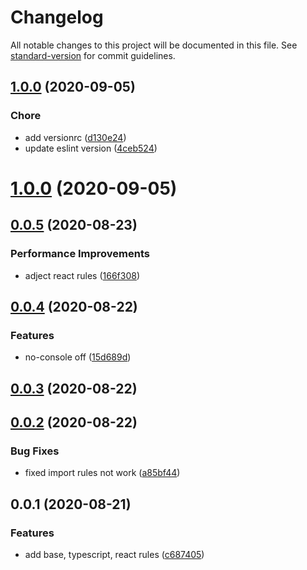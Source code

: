 # Changelog

All notable changes to this project will be documented in this file. See [standard-version](https://github.com/conventional-changelog/standard-version) for commit guidelines.

## [1.0.0](https://github.com/qcolate/eslint-config-qcolate/compare/v0.0.5...v1.0.0) (2020-09-05)

### Chore

- add versionrc ([d130e24](https://github.com/qcolate/eslint-config-qcolate/commit/d130e243fbf519c5f165dcb42e2d8c9bd86116be))
- update eslint version ([4ceb524](https://github.com/qcolate/eslint-config-qcolate/commit/4ceb52455c7f51627bf08ae10872c7584cc12174))

# [1.0.0](https://github.com/qcolate/eslint-config-qcolate/compare/v0.0.5...v1.0.0) (2020-09-05)

## [0.0.5](https://github.com/qcolate/eslint-config-qcolate/compare/v0.0.4...v0.0.5) (2020-08-23)

### Performance Improvements

- adject react rules ([166f308](https://github.com/qcolate/eslint-config-qcolate/commit/166f308be1d032e05d3e56942aebf4cd9ee92a0a))

## [0.0.4](https://github.com/qcolate/eslint-config-qcolate/compare/v0.0.3...v0.0.4) (2020-08-22)

### Features

- no-console off ([15d689d](https://github.com/qcolate/eslint-config-qcolate/commit/15d689d80c5394e5ba095456f591d5e2b5775e63))

## [0.0.3](https://github.com/qcolate/eslint-config-qcolate/compare/v0.0.2...v0.0.3) (2020-08-22)

## [0.0.2](https://github.com/qcolate/eslint-config-qcolate/compare/v0.0.1...v0.0.2) (2020-08-22)

### Bug Fixes

- fixed import rules not work ([a85bf44](https://github.com/qcolate/eslint-config-qcolate/commit/a85bf44451a779a6c7243643fe9e64e904f539b0))

## 0.0.1 (2020-08-21)

### Features

- add base, typescript, react rules ([c687405](https://github.com/qcolate/eslint-config-qcolate/commit/c6874057b333ec51212346ffd5f57a4a29e2338e))
